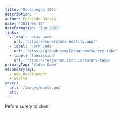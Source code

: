 ```yaml
---
title: 'Montenegro 1961'
description: ''
author: Fernando Garcia
date: '2021-06-13'
dateFormatted: 'Jun 2021'
links:
  - label: 'Play Game'
    url: 'https://surerytabe.netlify.app/'
  - label: 'Fork Code'
    url: 'https://github.com/Fergarram/surery-tabe'
  - label: 'Submission'
    url: 'https://fergarram.itch.io/surery-tabe'
primaryTag: 'Video Game'
secondaryTags:
  - Web Development
  - Svelte
cover:
  url: '/images/monte.png'
  alt: ''
---
```


Pefom surery to clien